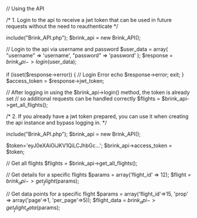 // Using the API

/* 1. Login to the api to receive a jwt token that can be used in future requests without the need to reauthenticate */

include("Brink_API.php");
$brink_api = new Brink_API();

// Login to the api via username and password
$user_data = array(
	"username" => 'username',
	"password" => 'password'
);
$response = $brink_api->login($user_data);

if (isset($response->error)) {
	// Login Error
	echo $response->error;
	exit;
}
$access_token = $response->jwt_token;

// After logging in using the $brink_api->login() method, the token is already set 
// so additional requests can be handled correctly
$flights = $brink_api->get_all_flights();

/* 2. If you already have a jwt token prepared, you can use it when creating the api instance and bypass logging in. */

include("Brink_API.php");
$brink_api = new Brink_API();

$token='eyJ0eXAiOiJKV1QiLCJhbGc...';
$brink_api->access_token = $token;

// Get all flights
$flights = $brink_api->get_all_flights();

// Get details for a specific flights
$params = array('flight_id' => 12);
$flight = $brink_api->get_flight($params);

// Get data points for a specific flight
$params = array('flight_id'=>15, 'prop' => array('page'=>1, 'per_page'=>5));
$flight_data = $brink_api->get_flight_data($params);